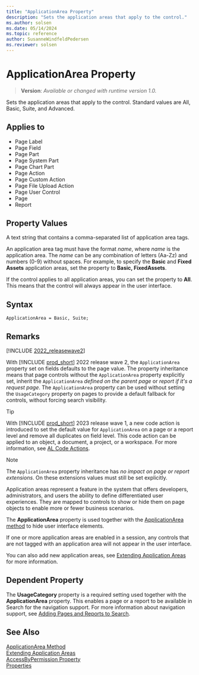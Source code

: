 ```yaml
---
title: "ApplicationArea Property"
description: "Sets the application areas that apply to the control."
ms.author: solsen
ms.date: 05/14/2024
ms.topic: reference
author: SusanneWindfeldPedersen
ms.reviewer: solsen
---
```

[//]: # (START>DO_NOT_EDIT)
[//]: # (IMPORTANT:Do not edit any of the content between here and the END>DO_NOT_EDIT.)
[//]: # (Any modifications should be made in the .xml files in the ModernDev repo.)
# ApplicationArea Property
> **Version**: _Available or changed with runtime version 1.0._

Sets the application areas that apply to the control. Standard values are All, Basic, Suite, and Advanced.

## Applies to
-   Page Label
-   Page Field
-   Page Part
-   Page System Part
-   Page Chart Part
-   Page Action
-   Page Custom Action
-   Page File Upload Action
-   Page User Control
-   Page
-   Report

[//]: # (IMPORTANT: END>DO_NOT_EDIT)


## Property Values

A text string that contains a comma-separated list of application area tags.  
  
An application area tag must have the format *name*, where *name* is the application area. The *name* can be any combination of letters (Aa-Zz) and numbers (0-9) without spaces. For example, to specify the **Basic** and **Fixed Assets** application areas, set the property to **Basic, FixedAssets**.  
  
If the control applies to all application areas, you can set the property to **All**. This means that the control will always appear in the user interface.  
 
## Syntax

```AL
ApplicationArea = Basic, Suite;
```

## Remarks

[!INCLUDE [2022_releasewave2](../../includes/2022_releasewave2.md)]

With [!INCLUDE [prod_short](../includes/prod_short.md)] 2022 release wave 2, the `ApplicationArea` property set on fields defaults to the page value. The property inheritance means that page controls without the `ApplicationArea` property explicitly set, inherit the `ApplicationArea` *defined on the parent page* or *report if it's a request page*. The `ApplicationArea` property can be used without setting the `UsageCategory` property on pages to provide a default fallback for controls, without forcing search visibility.

> [!TIP]  
> With [!INCLUDE [prod_short](../includes/prod_short.md)] 2023 release wave 1, a new code action is introduced to set the default value for `ApplicationArea` on a page or a report level and remove all duplicates on field level. This code action can be applied to an object, a document, a project, or a workspace. For more information, see [AL Code Actions](../devenv-code-actions.md).

> [!NOTE]  
> The `ApplicationArea` property inheritance has *no impact on page or report extensions*. On these extensions values must still be set explicitly.

Application areas represent a feature in the system that offers developers, administrators, and users the ability to define differentiated user experiences. They are mapped to controls to show or hide them on page objects to enable more or fewer business scenarios.

The **ApplicationArea** property is used together with the [ApplicationArea method](../methods-auto/session/session-applicationarea-method.md) to hide user interface elements.  
  
If one or more application areas are enabled in a session, any controls that are not tagged with an application area will not appear in the user interface. 

You can also add new application areas, see [Extending Application Areas](../devenv-extending-application-areas.md) for more information.

## Dependent Property

The **UsageCategory** property is a required setting used together with the **ApplicationArea** property. This enables a page or a report to be available in Search for the navigation support. For more information about navigation support, see [Adding Pages and Reports to Search](../devenv-al-menusuite-functionality.md).  
   
## See Also  

[ApplicationArea Method](../methods-auto/session/session-applicationarea-method.md)  
[Extending Application Areas](../devenv-extending-application-areas.md)  
[AccessByPermission Property](devenv-accessbypermission-property.md)  
[Properties](devenv-properties.md)